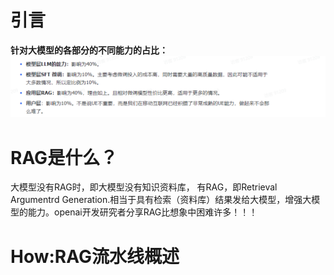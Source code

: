 # 引言
**针对大模型的各部分的不同能力的占比：**
![image-20240226174621651](RAG相关知识学习.assets/image-20240226174621651.png)
# RAG是什么？
大模型没有RAG时，即大模型没有知识资料库，
有RAG，即Retrieval Argumentrd Generation.相当于具有检索（资料库）结果发给大模型，增强大模型的能力。openai开发研究者分享RAG比想象中困难许多！！！
# How:RAG流水线概述

